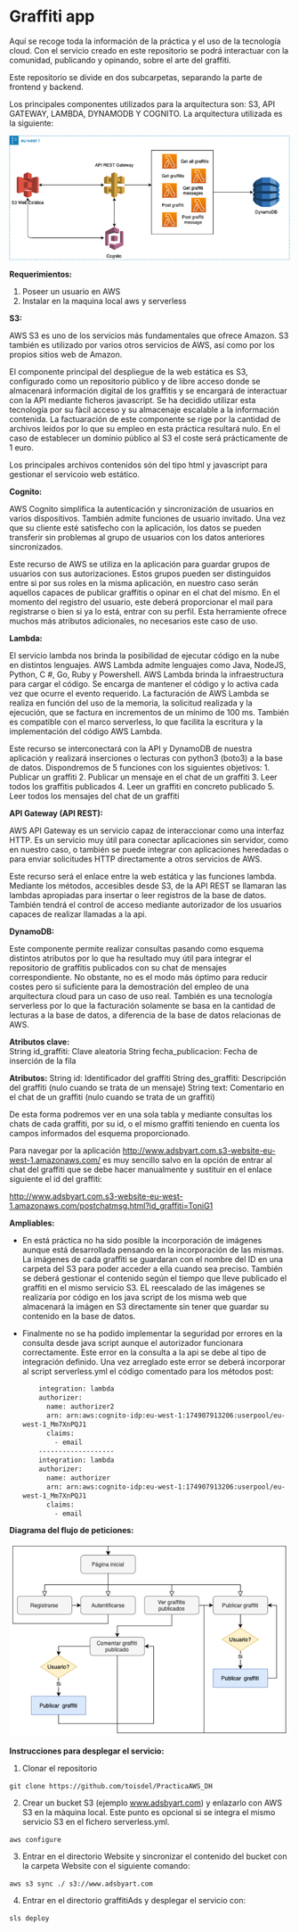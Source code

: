 # Graffiti app

Aquí se recoge toda la información de la práctica y el uso de la tecnología cloud.
Con el servicio creado en este repositorio se podrá interactuar con la comunidad, publicando y opinando, sobre el arte del graffiti. 

Este repositorio se divide en dos subcarpetas, separando la parte de frontend y backend.

Los principales componentes utilizados para la arquitectura son: S3, API GATEWAY, LAMBDA, DYNAMODB Y COGNITO. La arquitectura utilizada es la siguiente:

![alt text](https://github.com/toisdel/PracticaAWS_DH/blob/main/Pra%CC%81cticaAWS.png?raw=true)

**Requerimientos:**
1. Poseer un usuario en AWS
2. Instalar en la maquina local aws y serverless

**S3:**

AWS S3 es uno de los servicios más fundamentales que ofrece Amazon. S3 también es utilizado por varios otros servicios de AWS, así como por los propios sitios web de Amazon.

El componente principal del despliegue de la web estática es S3, configurado como un repositorio público y de libre acceso donde se almacenará información digital de los graffitis y se encargará de interactuar con la API mediante ficheros javascript. Se ha decidido utilizar esta tecnología por su fàcil acceso y su almacenaje escalable a la información contenida. La factuaración de este componente se rige por la cantidad de archivos leídos por lo que su empleo en esta práctica resultará nulo. En el caso de establecer un dominio público al S3 el coste será prácticamente de 1 euro. 

Los principales archivos contenidos són del tipo html y javascript para gestionar el servicoio web estático.

**Cognito:**

AWS Cognito simplifica la autenticación y sincronización de usuarios en varios dispositivos. También admite funciones de usuario invitado. Una vez que su cliente esté satisfecho con la aplicación, los datos se pueden transferir sin problemas al grupo de usuarios con los datos anteriores sincronizados.

Este recurso de AWS se utiliza en la aplicación para guardar grupos de usuarios con sus autorizaciones. Estos grupos pueden ser distinguidos entre si por sus roles en la misma aplicación, en nuestro caso serán aquellos capaces de publicar graffitis o opinar en el chat del mismo. En el momento del registro del usuario, este deberá proporcionar el mail para registrarse o bien si ya lo está, entrar con su perfil. Esta herramiente ofrece muchos más atributos adicionales, no necesarios este caso de uso.

**Lambda:**

El servicio lambda nos brinda la posibilidad de ejecutar código en la nube en distintos lenguajes. AWS Lambda admite lenguajes como Java, NodeJS, Python, C #, Go, Ruby y Powershell. AWS Lambda brinda la infraestructura para cargar el código. Se encarga de mantener el código y lo activa cada vez que ocurre el evento requerido. La facturación de AWS Lambda se realiza en función del uso de la memoria, la solicitud realizada y la ejecución, que se factura en incrementos de un mínimo de 100 ms. También es compatible con el marco serverless, lo que facilita la escritura y la implementación del código AWS Lambda.

Este recurso se interconectará con la API y DynamoDB de nuestra aplicación y realizará inserciones o lecturas con python3 (boto3) a la base de datos. Dispondremos de 5 funciones con los siguientes objetivos:
    1. Publicar un graffiti
    2. Publicar un mensaje en el chat de un graffiti
    3. Leer todos los graffitis publicados
    4. Leer un graffiti en concreto publicado
    5. Leer todos los mensajes del chat de un graffiti

**API Gateway (API REST):**

AWS API Gateway es un servicio capaz de interaccionar como una interfaz HTTP. Es un servicio muy útil para conectar aplicaciones sin servidor, como en nuestro caso, o también se puede integrar con aplicaciones heredadas o para enviar solicitudes HTTP directamente a otros servicios de AWS.

Este recurso será el enlace entre la web estática y las funciones lambda. Mediante los métodos, accesibles desde S3, de la API REST se llamaran las lambdas apropiadas para insertar o leer registros de la base de datos. También tendrá el control de acceso mediante autorizador de los usuarios capaces de realizar llamadas a la api.

**DynamoDB:**

Este componente permite realizar consultas pasando como esquema distintos atributos por lo que ha resultado muy útil para integrar el repositorio de graffitis publicados con su chat de mensajes correspondiente. No obstante, no es el modo más óptimo para reducir costes pero si suficiente para la demostración del empleo de una arquitectura cloud para un caso de uso real. También es una tecnología serverless por lo que la facturación solamente se basa en la cantidad de lecturas a la base de datos, a diferencia de la base de datos relacionas de AWS.

**Atributos clave:**   
String id_graffiti: Clave aleatoria
String fecha_publicacion: Fecha de inserción de la fila

**Atributos:** 
String id: Identificador del graffiti
String des_graffiti: Descripción del graffiti (nulo cuando se trata de un mensaje)
String text: Comentario en el chat de un graffiti (nulo cuando se trata de un graffiti)

De esta forma podremos ver en una sola tabla y mediante consultas los chats de cada graffiti, por su id, o el mismo graffiti teniendo en cuenta los campos informados del esquema proporcionado.

Para navegar por la aplicación http://www.adsbyart.com.s3-website-eu-west-1.amazonaws.com/ es muy sencillo salvo en la opción de entrar al chat del graffiti que se debe hacer manualmente y sustituir en el enlace siguiente el id del graffiti:

http://www.adsbyart.com.s3-website-eu-west-1.amazonaws.com/postchatmsg.html?id_graffiti=ToniG1 

**Ampliables:**

- En está práctica no ha sido posible la incorporación de imágenes aunque está desarrollada pensando en la incorporación de las mismas. La imágenes de cada graffiti se guardaran con el nombre del ID en una carpeta del S3 para poder acceder a ella cuando sea preciso. También se deberá gestionar el contenido según el tiempo que lleve publicado el graffiti en el mismo servicio S3. EL reescalado de las imágenes se realizaría por código en los java script de los misma web que almacenará la imágen en S3 directamente sin tener que guardar su contenido en la base de datos.

- Finalmente no se ha podido implementar la seguridad por errores en la consulta desde java script aunque el autorizador funcionara correctamente. Este error en la consulta a la api se debe al tipo de integración definido. Una vez arreglado este error se deberá incorporar al script serverless.yml el código comentado para los métodos post:


          integration: lambda
          authorizer:
            name: authorizer2
            arn: arn:aws:cognito-idp:eu-west-1:174907913206:userpool/eu-west-1_Mm7XnPQJ1
            claims:
              - email
          -------------------
          integration: lambda
          authorizer:
            name: authorizer
            arn: arn:aws:cognito-idp:eu-west-1:174907913206:userpool/eu-west-1_Mm7XnPQJ1
            claims:
              - email

**Diagrama del flujo de peticiones:**

![alt text](https://github.com/toisdel/PracticaAWS_DH/blob/main/flowchart-adsbyart.png?raw=true)

**Instrucciones para desplegar el servicio:**

1. Clonar el repositorio

`git clone https://github.com/toisdel/PracticaAWS_DH`

2. Crear un bucket S3 (ejemplo www.adsbyart.com) y enlazarlo con AWS S3 en la màquina local. Este punto es opcional si se integra el mismo servicio S3 en el fichero serverless.yml.

`aws configure`

3. Entrar en el directorio Website y sincronizar el contenido del bucket con la carpeta Website con el siguiente comando:

`aws s3 sync ./ s3://www.adsbyart.com`

4. Entrar en el directorio graffitiAds y desplegar el servicio con:

`sls deploy`